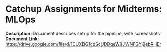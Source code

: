 # Catchup Assignments for Midterms: MLOps

**Description**: Document describes setup for the pipeline, with screenshots<br/>
**Document Link**: https://drive.google.com/file/d/1DUXBG1cdScUDDqeW8JWNFGYj9ebR_jEr